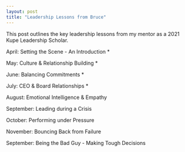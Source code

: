 ```yaml
---
layout: post
title: "Leadership Lessons from Bruce"
---
```


This post outlines the key leadership lessons from my mentor as a 2021 Kupe Leadership Scholar.

April: Setting the Scene - An Introduction
* 

May: Culture & Relationship Building
* 

June: Balancing Commitments
* 

July: CEO & Board Relationships
* 

August: Emotional Intelligence & Empathy

September: Leading during a Crisis

October: Performing under Pressure

November: Bouncing Back from Failure

September: Being the Bad Guy - Making Tough Decisions




